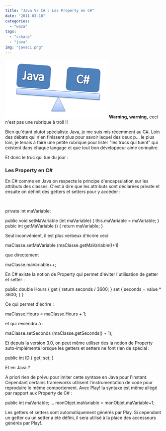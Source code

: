 ```yaml
---
title: "Java Vs C# : Les Property en C#"
date: "2011-03-18"
categories: 
  - "waza"
tags: 
  - "csharp"
  - "java"
img: "javac1.png"
---
```


[![](/images/javac1.png "javac")](http://eventuallycoding.com/wp-content/uploads/2011/05/javac1.png) **Warning, warning,** ceci n'est pas une rubrique à troll !!

Bien qu'étant plutot spécialiste Java, je me suis mis récemment au C#. Loin des débats qui n'en finissent plus pour savoir lequel des deux p... le plus loin, je tenais à faire une petite rubrique pour lister "les trucs qui tuent" qui existent dans chaque langage et que tout bon développeur aime connaitre.

Et donc le truc qui tue du jour :

### Les Property en C#

En C# comme en Java on respecte le principe d'encapsulation sur les attributs des classes. C'est à dire que les attributs sont déclarées private et ensuite on définit des getters et setters pour y accéder :

 

private int maVariable;

public void setMaVariable (int maVariable)
{
    this.maVariable = maVariable;
}
pubic int getMaVariable ()
{
    return maVariable;
}

Seul inconvénient, il est plus verbeux d'écrire ceci

maClasse.setMaVariable (maClasse.getMaVariable()+1)

que directement

maClasse.maVariable++;

En C# existe la notion de Property qui permet d'éviter l'utilisation de getter et setter :

public double Hours
{
    get
   {
        return seconds / 3600;
   }
   set
   {
       seconds = value \* 3600;
   }
}

Ce qui permet d'écrire :

maClasse.Hours = maClasse.Hours + 1;

et qui reviendra à :

maClasse.setSeconds (maClasse.getSeconds() + 1);

Et depuis la version 3.0, on peut même utiliser des la notion de Property auto-implémenté lorsque les getters et setters ne font rien de spécial :

public int ID { get; set; }

Et en Java ?

A priori rien de prévu pour imiter cette syntaxe en Java pour l'instant. Cependant certains frameworks utilisent l'instrumentation de code pour reproduire le même comportement. Avec Play! la syntaxe est même allégé par rapport aux Property de C# :

public int maVariable;
...
monObjet.maVariable = monObjet.maVariable+1;

Les getters et setters sont automatiquement générés par Play. Si cependant un getter ou un setter a été défini, il sera utilisé à la place des accesseurs générés par Play!.
